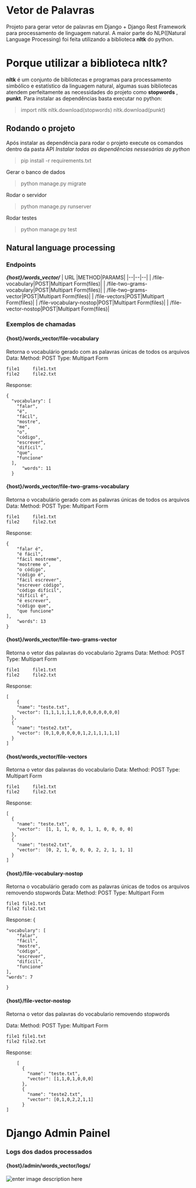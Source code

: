 # Vetor de Palavras
Projeto para gerar vetor de palavras em Django + Django Rest Framework para processamento de linguagem natural.  A maior parte do NLP([Natural Language Processing) foi feita utilizando a biblioteca **nltk** do python.

# Porque utilizar a biblioteca **nltk**?
**nltk** é um conjunto de bibliotecas e programas para processamento simbólico e estatístico da linguagem natural, algumas suas bibliotecas atendem perfeitamente as necessidades do projeto como **stopwords** , **punkt**.
Para instalar as dependências basta executar no python:
> import nltk
> nltk.download(stopwords)
> nltk.download(punkt)

## Rodando o projeto
Após instalar as dependência para rodar o projeto execute os comandos dentro da pasta API
*Instalar todas as dependências nessesárias do python*
> pip install -r requirements.txt

Gerar o banco de dados
> python manage.py migrate

Rodar o servidor
> python manage.py runserver

Rodar testes
> python manage.py test

## Natural language processing

### Endpoints
***{host}/words_vector/***
| URL |METHOD|PARAMS|
|--|--|--|
| /file-vocabulary|POST|Multipart Form(files)|
| /file-two-grams-vocabulary|POST|Multipart Form(files)|
| /file-two-grams-vector|POST|Multipart Form(files)|
| /file-vectors|POST|Multipart Form(files)|
| /file-vocabulary-nostop|POST|Multipart Form(files)|
| /file-vector-nostop|POST|Multipart Form(files)|


### Exemplos de chamadas
#### {host}/words_vector/file-vocabulary
Retorna o vocabulário gerado com as palavras únicas de todos os arquivos
Data:
Method: POST
Type: Multipart Form

    file1     file1.txt
    file2     file2.txt

Response:

    {
	  "vocabulary": [
	    "falar",
	    "é",
	    "fácil",
	    "mostre",
	    "me",
	    "o",
	    "código",
	    "escrever",
	    "difícil",
	    "que",
	    "funcione"
	  ],
		  "words": 11
	  }




#### {host}/words_vector/file-two-grams-vocabulary
Retorna o vocabulário gerado com as palavras únicas de todos os arquivos
Data:
Method: POST
Type: Multipart Form

    file1     file1.txt
    file2     file2.txt

Response:

    {
        "falar é",
        "é fácil",
        "fácil mostreme",
        "mostreme o",
        "o código",
        "código é",
        "fácil escrever",
        "escrever código",
        "código difícil",
        "difícil é",
        "é escrever",
        "código que",
        "que funcione"
    ],
	    "words": 13
    }


#### {host}/words_vector/file-two-grams-vector
Retorna o vetor das palavras do vocabulario 2grams
Data:
Method: POST
Type: Multipart Form

    file1     file1.txt
    file2     file2.txt

Response:

    [
	    {
	    "name": "teste.txt",
	    "vector": [1,1,1,1,1,1,0,0,0,0,0,0,0,0]
	  },
	  {
	    "name": "teste2.txt",
	    "vector": [0,1,0,0,0,0,0,1,2,1,1,1,1,1]
	  }
	]

#### {host/words_vector/file-vectors
Retorna o vetor das palavras do vocabulario
Data:
Method: POST
Type: Multipart Form

    file1     file1.txt
    file2     file2.txt

Response:

    [
	  {
	    "name": "teste.txt",
	    "vector":  [1, 1, 1, 0, 0, 1, 1, 0, 0, 0, 0]
	  },
	  {
	    "name": "teste2.txt",
	    "vector":  [0, 2, 1, 0, 0, 0, 2, 2, 1, 1, 1]
	  }
	]


#### {host}/file-vocabulary-nostop

Retorna o vocabulário gerado com as palavras únicas de todos os arquivos removendo stopwords
Data:
Method: POST
Type: Multipart Form

    file1 file1.txt
    file2 file2.txt


Response:
    {

    "vocabulary": [
	    "falar",
	    "fácil",
	    "mostre",
	    "código",
	    "escrever",
	    "difícil",
	    "funcione"
    ],
    "words": 7

    }

#### {host}/file-vector-nostop

Retorna o vetor das palavras do vocabulario removendo stopwords

Data:
Method: POST
Type: Multipart Form

    file1 file1.txt
    file2 file2.txt

Response:

        [
    	  {
    	    "name": "teste.txt",
    	    "vector": [1,1,0,1,0,0,0]
    	  },
    	  {
    	    "name": "teste2.txt",
    	    "vector": [0,1,0,2,2,1,1]
    	  }
    ]


# Django Admin Painel
### Logs dos dados processados
#### {host}/admin/words_vector/logs/
![enter image description here](https://i.ibb.co/8gHmf0x/image.png)
